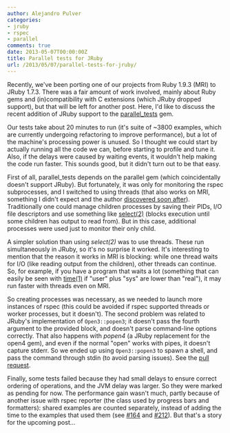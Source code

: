 ```yaml
---
author: Alejandro Pulver
categories:
- jruby
- rspec
- parallel
comments: true
date: 2013-05-07T00:00:00Z
title: Parallel tests for JRuby
url: /2013/05/07/parallel-tests-for-jruby/
---
```


Recently, we've been porting one of our projects from Ruby 1.9.3 (MRI) to JRuby 1.7.3. There was a fair amount of work involved, mainly about Ruby gems and (in)compatibility with C extensions (which JRuby dropped support), but that will be left for another post. Here, I'd like to discuss the recent addition of JRuby support to the [parallel_tests](https://github.com/grosser/parallel_tests) gem.

Our tests take about 20 minutes to run (it's suite of ~3800 examples, which are currently undergoing refactoring to improve performance), but a lot of the machine's processing power is unused. So I thought we could start by actually running all the code we can, before starting to profile and tune it. Also, if the delays were caused by waiting events, it wouldn't help making the code run faster. This sounds good, but it didn't turn out to be that easy.

<!--more-->

First of all, parallel_tests depends on the parallel gem (which coincidentally doesn't support JRuby). But fortunately, it was only for monitoring the rspec subprocesses, and I switched to using threads (that also works on MRI, something I didn't expect and the author [discovered soon after](https://github.com/grosser/parallel_tests/pull/209)). Traditionally one could manage children processes by saving their PIDs, I/O file descriptors and use something like [select(2)](http://linux.die.net/man/2/select) (blocks execution until some children has output to read from). But in this case, additional processes were used just to monitor their only child.

A simpler solution than using *select(2)* was to use threads. These run simultaneously in JRuby, so it's no surprise it worked. It's interesting to mention that the reason it works in MRI is blocking: while one thread waits for I/O (like reading output from the children), other threads can continue. So, for example, if you have a program that waits a lot (something that can easily be seen with [time(1)](http://linux.die.net/man/1/time) if "user" plus "sys" are lower than "real"), it may run faster with threads even on MRI.

So creating processes was necessary, as we needed to launch more instances of rspec (this could be avoided if rspec supported threads or worker processes, but it doesn't). The second problem was related to JRuby's implementation of `Open3::popen3`; it doesn't pass the fourth argument to the provided block, and doesn't parse command-line options correctly. That also happens with *popen4* (a JRuby replacement for the open4 gem), and even if the normal "open" works with pipes, it doesn't capture stderr. So we ended up using `Open3::popen3` to spawn a shell, and pass the command through stdin (to avoid parsing issues). See the [pull request](https://github.com/grosser/parallel_tests/pull/208).

Finally, some tests failed because they had small delays to ensure correct ordering of operations, and the JVM delay was larger. So they were marked as pending for now. The performance gain wasn't much, partly because of another issue with rspec reporter (the class used by progress bars and formatters): shared examples are counted separately, instead of adding the time to the examples that used them (see [#164](https://github.com/grosser/parallel_tests/issues/164) and [#212](https://github.com/grosser/parallel_tests/issues/212)). But that's a story for the upcoming post...